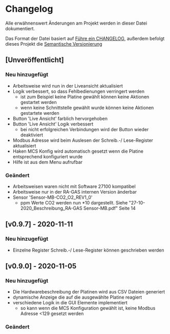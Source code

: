 # Changelog

Alle erwähnenswert Änderungen am Projekt werden in dieser Datei dokumentiert.

Das Format der Datei basiert auf [Führe ein CHANGELOG](https://keepachangelog.com/de/1.0.0/),
außerdem befolgt dieses Projekt die [Semantische Versionierung](https://semver.org/lang/de/spec/v2.0.0.html)

## [Unveröffentlicht]

### Neu hinzugefügt

- Arbeitsweise wird nun in der Liveansicht aktualisiert
- Logik verbessert, so dass Fehlbedienungen verringert werden
  - ist zum Beispiel keine Platine gewählt können keine Aktionen gestartet werden
  - wenn keine Schnittstelle gewählt wurde können keine Aktionen gestartete werden
- Button 'Live Ansicht' farblich hervorgehoben
- Button 'Live Ansicht' Logik verbessert
  - bei nicht erfolgreichen Verbindungen wird der Button wieder deaktiviert
- Modbus Adresse wird beim Auslesen der Schreib.-/ Lese-Register aktualisiert
- Haken MCS Konfig wird automatisch gesetzt wenn die Platine entsprechend konfiguriert wurde
- Hilfe ist aus dem Menu aufrufbar

### Geändert

- Arbeitsweisen waren nicht mit Software 27100 kompatibel
- Arbeitsweise nur in der RA-GAS internen Version änderbar
- Sensor 'Sensor-MB-CO2_O2_REV1_0'
  - ppm Werte CO2 werden nun *10 dargestellt. Siehe "27-10-2020_Beschreibung_RA-GAS Sensor-MB.pdf" Seite 14

## [v0.9.7] - 2020-11-11

### Neu hinzugefügt

- Einzelne Register Schreib.-/ Lese-Register können geschrieben werden

## [v0.9.0] - 2020-11-05

### Neu hinzugefügt

- Die Hardwarebeschreibung der Platinen wird aus CSV Dateien generiert
- dynamische Anzeige die auf die ausgewählte Platine reagiert
- verschiedene Logik in die GUI Elemente implementiert
  - so kann wenn die MCS Konfiguration gewählt ist, keine Modbus Adresse <129 gesetzt werden

### Geändert

[v0.1.0]: https://gitlab.com/RA-GAS-GmbH/rgms_konfig/-/tags/v0.1.0
